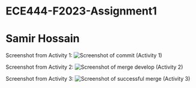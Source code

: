 # ECE444-F2023-Assignment1
# Samir Hossain
Screenshot from Activity 1:
![Screenshot of commit (Activity 1)](https://github.com/SamirMehdiHossain/ECE444-F2023-Assignment1/assets/144952211/8c92de92-4824-4666-85cd-4913c261f049)


Screenshot from Activity 2:
![Screenshot of merge develop (Activity 2)](https://github.com/SamirMehdiHossain/ECE444-F2023-Assignment1/assets/144952211/3f4514b2-4938-4bfd-a60c-1fd044026cbd)


Screenshot from Activity 3:
![Screenshot of successful merge (Activity 3)](https://github.com/SamirMehdiHossain/ECE444-F2023-Assignment1/assets/144952211/009cafc7-8eec-4afa-9bbd-209bb1b47b8d)
